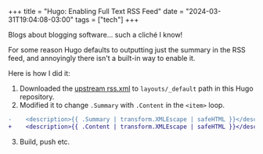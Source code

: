 +++
title = "Hugo: Enabling Full Text RSS Feed"
date = "2024-03-31T19:04:08-03:00"
tags = ["tech"]
+++

Blogs about blogging software... such a cliché I know!

For some reason Hugo defaults to outputting just the summary in the RSS feed, and annoyingly there isn't a built-in way to enable it.

Here is how I did it:

1. Downloaded the [upstream rss.xml](https://raw.githubusercontent.com/gohugoio/hugo/master/tpl/tplimpl/embedded/templates/_default/rss.xml) to `layouts/_default` path in this Hugo repository.
2. Modified it to change `.Summary` with `.Content` in the `<item>` loop.

```diff
-    <description>{{ .Summary | transform.XMLEscape | safeHTML }}</description>
+    <description>{{ .Content | transform.XMLEscape | safeHTML }}</description>
```

3. Build, push etc.
